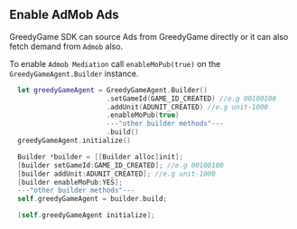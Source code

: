 ## **Enable AdMob Ads**

GreedyGame SDK can source Ads from GreedyGame directly or it can also fetch demand from `Admob` also.

To enable `Admob Mediation` call `enableMoPub(true)` on the `GreedyGameAgent.Builder` instance.

```Swift tab= hl_lines="4"
  let greedyGameAgent = GreedyGameAgent.Builder()
                       	.setGameId(GAME_ID_CREATED) //e.g 00100100
                        .addUnit(ADUNIT_CREATED) //e.g unit-1000
                        .enableMoPub(true)
                        ---"other builder methods"---
                      	.build()
  greedyGameAgent.initialize()
```

```Objective-C tab="Objective-C" hl_lines="4"
  Builder *builder = [[Builder alloc]init];
  [builder setGameId:GAME_ID_CREATED]; //e.g 00100100
  [builder addUnit:ADUNIT_CREATED]; //e.g unit-1000
  [builder enableMoPub:YES];
  ---"other builder methods"---
  self.greedyGameAgent = builder.build;

  [self.greedyGameAgent initialize];
```